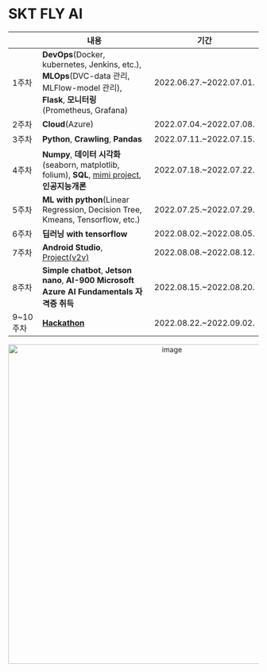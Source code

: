 # SKT FLY AI

| |내용| 기간 |
|----|------|----|
|1주차| **DevOps**(Docker, kubernetes, Jenkins, etc.), **MLOps**(DVC-data 관리, MLFlow-model 관리), **Flask**, **모니터링**(Prometheus, Grafana)|2022.06.27.~2022.07.01.|
|2주차| **Cloud**(Azure) | 2022.07.04.~2022.07.08.|
|3주차| **Python**, **Crawling**, **Pandas** | 2022.07.11.~2022.07.15.|
|4주차| **Numpy**, **데이터 시각화**(seaborn, matplotlib, folium), **SQL**, [mimi project](https://github.com/LIMDANBI/SKTFLYAI/tree/main/mini_project/wordcloud_web), **인공지능개론** |2022.07.18.~2022.07.22.| 
|5주차| **ML with python**(Linear Regression, Decision Tree, Kmeans, Tensorflow, etc.)|2022.07.25.~2022.07.29.|
|6주차| **딥러닝 with tensorflow** |2022.08.02.~2022.08.05.|
|7주차| **Android Studio**, [Project(v2v)](https://github.com/LIMDANBI/v2v) |2022.08.08.~2022.08.12.|
|8주차| **Simple chatbot**, **Jetson nano**, **AI-900 Microsoft Azure AI Fundamentals 자격증 취득** |2022.08.15.~2022.08.20.|
|9~10주차| **[Hackathon](https://github.com/VARIOUS-ONE)** |2022.08.22.~2022.09.02.|

<p align="center">
  <img width="643" alt="image" src="https://user-images.githubusercontent.com/55095806/188131556-64c5934f-56a1-4785-8715-cb0dd6af1ebe.png">
</p>
